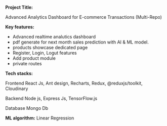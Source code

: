**Project Title:**

Advanced Analytics Dashboard for E-commerce Transactions (Multi-Repo)

**Key features:**

- Advanced realtime analutics dashboard
- pdf generate for next month sales prediction with AI & ML model.
- products showcase dedicated page
- Register, Login, Logut features 
- Add product module
- private routes 

**Tech stacks:**

Frontend 
React Js, Ant design, Recharts, Redux, @reduxjs/toolkit, Cloudinary

Backend 
Node js, Express Js, TensorFlow.js

Database
Mongo Db

**ML algorithm:**
Linear Regression
